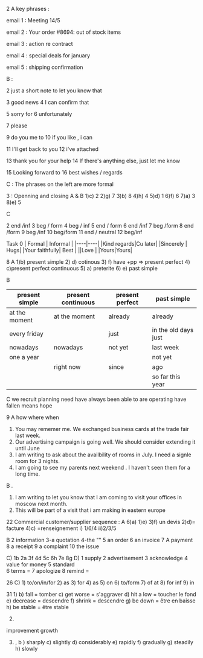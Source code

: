 2 A key phrases :


email 1 : Meeting 14/5 

email 2 : Your order  #8694: out of stock items

email 3 : action re contract

email 4 : special deals for january 

email 5 : shipping confirmation

B : 

2 just a short note to let you know that

3 good news
4 I can confirm that

5 sorry for 
6 unfortunately

7 please 

9 do you me to
10 if you like , i can 

11 I'll get back to you
12 i've attached

13 thank you for your help
14 If there's anything else, just let me know

15 Looking forward to 
16 best wishes / regards

C : The phrases on the left are more formal 

3 : Openning and closing 
A & B 
1)c) 2
2)g) 7
3)b) 8
4)h) 4
5)d) 1
6)f) 6
7)a) 3
8)e) 5

C 

2 end /inf 
3 beg / form
4 beg / inf 
5 end / form 
6 end /inf 
7  beg /form
8 end /form 
9 beg /inf 
10 beg/form
11 end / neutral
12  beg/inf

Task 0 
| Formal | Informal |
|----|----|
|Kind regards|Cu later|
|Sincerely | Hugs| 
|Your faithfully| Best |
||Love |
|Yours|Yours| 

8 A 
1)b) present simple 
2) d) cotinous 
3)  f) have +pp => present perfect
4)  c)present perfect continuous 
5)  a) preterite
6)  e) past simple 

B 

|present simple| present continuous | present perfect | past simple |
|--------------|---------------------|----------------|--------------|
|at the moment | at the moment | already | already|
|every friday | | just | in the old days just|
|nowadays | nowadays | not yet | last week |
|one a year | | |not yet|
|| right now| since| ago|
||||so far this year|||

C 
we recruit 
planning
need 
have always been able to
are operating
have fallen
means 
hope

9 
A 
how where when
1. You may rememer me. We exchanged business cards at the trade fair last week.
2. Our advertising campaign is going well. We should consider extending it until June 
3. I am writing to ask about the availbility of rooms in July. I need a signle room for 3 nights.
4. I am going to see my parents next weekend . I haven't seen them for a long time.

B . 
1. I am writing to let you know that I am coming to visit your offices in moscow next month. 
2. This will be part of a visit that i am making in eastern europe 


22 Commercial customer/supplier sequence : 
A
6)a)
1)e)
3)f) un devis
2)d)= facture
4)c) =renseignement 
i) 1/6/4
ii)2/3/5

B 2 information
3-a quotation
4-the ""
5 an order 
6 an invoice 
7 A payment
8 a receipt
9 a complaint
10 the issue

C)
1b 2a 3f 4d 5c 6h 7e 8g 
D)
1 supply
2 advertisement 
3 acknowledge 
4 value for money 
5 standard  
6 terms =
7 apologize
8 remind = 

26 
C) 1) to/on/in/for
2) as 
3) for
4) as
5) on 
6) to/form
7) of at 
8) for inf
9) in 





31
1) 
b) fall = tomber
c) get worse = s'aggraver
d) hit a low = toucher le fond
e) decrease = descendre
f) shrink = descendre 
g) be down = être en baisse
h) be stable  = être stable

2) 
improvement
growth 

3) ,
b ) sharply c) slightly d) considerably e) rapidly f) gradually g) steadily h) slowly
